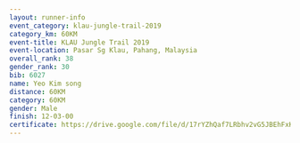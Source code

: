 ```yaml
---
layout: runner-info 
event_category: klau-jungle-trail-2019 
category_km: 60KM 
event-title: KLAU Jungle Trail 2019 
event-location: Pasar Sg Klau, Pahang, Malaysia 
overall_rank: 38
gender_rank: 30
bib: 6027
name: Yeo Kim song
distance: 60KM
category: 60KM
gender: Male
finish: 12-03-00
certificate: https://drive.google.com/file/d/17rYZhQaf7LRbhv2vG5JBEhFxKQxKEBtg/view?usp=sharing
---
```

